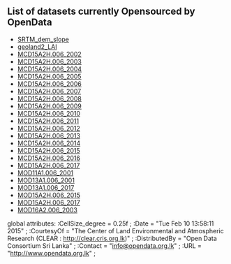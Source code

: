 ## List of datasets currently Opensourced by OpenData
* [SRTM_dem_slope](https://storage.googleapis.com/leaf-data/raw_data/SRTM_dem_slope.nc4)
* [geoland2_LAI](https://storage.googleapis.com/leaf-data/raw_data/geoland2_LAI.nc4)
* [MCD15A2H.006_2002](https://storage.googleapis.com/leaf-data/raw_data/MCD15A2H.006_2002.nc4)
* [MCD15A2H.006_2003](https://storage.googleapis.com/leaf-data/raw_data/MCD15A2H.006_2003.nc4)
* [MCD15A2H.006_2004](https://storage.googleapis.com/leaf-data/raw_data/MCD15A2H.006_2004.nc4)
* [MCD15A2H.006_2005](https://storage.googleapis.com/leaf-data/raw_data/MCD15A2H.006_2005.nc4)
* [MCD15A2H.006_2006](https://storage.googleapis.com/leaf-data/raw_data/MCD15A2H.006_2006.nc4)
* [MCD15A2H.006_2007](https://storage.googleapis.com/leaf-data/raw_data/MCD15A2H.006_2007.nc4)
* [MCD15A2H.006_2008](https://storage.googleapis.com/leaf-data/raw_data/MCD15A2H.006_2008.nc4)
* [MCD15A2H.006_2009](https://storage.googleapis.com/leaf-data/raw_data/MCD15A2H.006_2009.nc4)
* [MCD15A2H.006_2010](https://storage.googleapis.com/leaf-data/raw_data/MCD15A2H.006_2010.nc4)
* [MCD15A2H.006_2011](https://storage.googleapis.com/leaf-data/raw_data/MCD15A2H.006_2011.nc4)
* [MCD15A2H.006_2012](https://storage.googleapis.com/leaf-data/raw_data/MCD15A2H.006_2012.nc4)
* [MCD15A2H.006_2013](https://storage.googleapis.com/leaf-data/raw_data/MCD15A2H.006_2013.nc4)
* [MCD15A2H.006_2014](https://storage.googleapis.com/leaf-data/raw_data/MCD15A2H.006_2014.nc4)
* [MCD15A2H.006_2015](https://storage.googleapis.com/leaf-data/raw_data/MCD15A2H.006_2015.nc4)
* [MCD15A2H.006_2016](https://storage.googleapis.com/leaf-data/raw_data/MCD15A2H.006_2016.nc4)
* [MCD15A2H.006_2017](https://storage.googleapis.com/leaf-data/raw_data/MCD15A2H.006_2017.nc4)
* [MOD11A1.006_2001](https://storage.googleapis.com/leaf-data/raw_data/MOD11A1.006_2001.nc4)
* [MOD13A1.006_2001](https://storage.googleapis.com/leaf-data/raw_data/MOD13A1.006_2001.nc4)
* [MOD13A1.006_2017](https://storage.googleapis.com/leaf-data/raw_data/MOD13A1.006_2017.nc4)
* [MOD15A2H.006_2015](https://storage.googleapis.com/leaf-data/raw_data/MOD15A2H.006_2015.nc4)
* [MOD15A2H.006_2017](https://storage.googleapis.com/leaf-data/raw_data/MOD15A2H.006_2017.nc4)
* [MOD16A2.006_2003](https://storage.googleapis.com/leaf-data/raw_data/MOD16A2.006_2003.nc4)


global attributes:
                :CellSize_degree = 0.25f ;
                :Date = "Tue Feb 10 13:58:11 2015" ;
                :CourtesyOf = "The Center of Land Environmental and Atmospheric Research (CLEAR : http://clear.cris.org.lk)" ;
                :DistributedBy = "Open Data Consortium Sri Lanka" ;
                :Contact = "info@opendata.org.lk" ;
                :URL = "http://www.opendata.org.lk" ;
